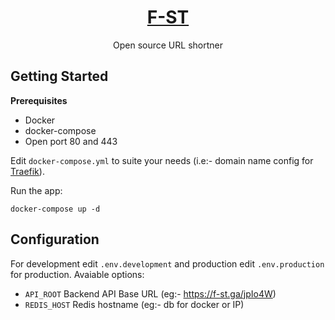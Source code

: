 <p align="center">
  <a href="https://f-st.ga/">
    <h1 align="center">F-ST</h1>
  </a>
  <p align="center">Open source URL shortner</p>
</p>

## Getting Started

**Prerequisites**

- Docker
- docker-compose
- Open port 80 and 443

Edit `docker-compose.yml` to suite your needs (i.e:- domain name config for [Traefik](https://github.com/traefik/traefik)).

Run the app:

```
docker-compose up -d
```

## Configuration

For development edit `.env.development` and production edit `.env.production` for production. Avaiable options:

- `API_ROOT` Backend API Base URL (eg:- https://f-st.ga/jpIo4W)
- `REDIS_HOST` Redis hostname (eg:- db for docker or IP)
